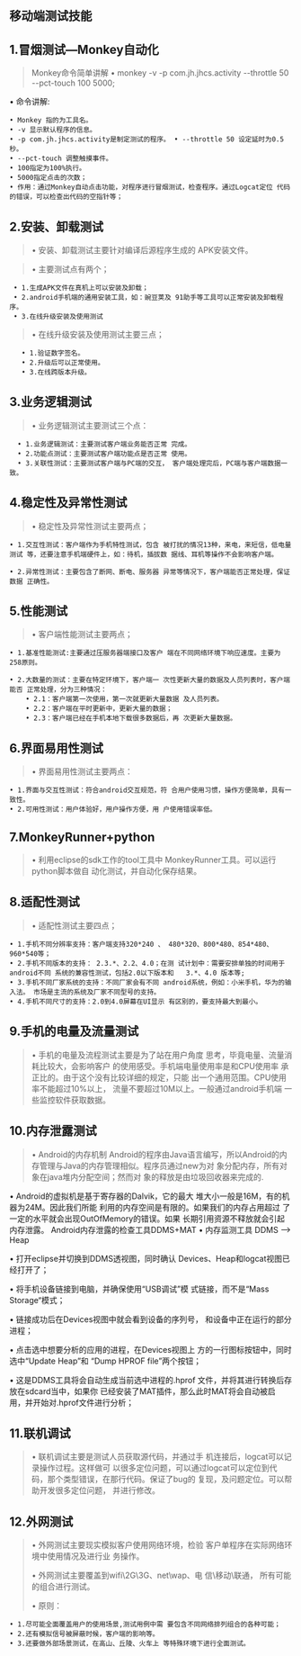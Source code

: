 移动端测试技能
---
1.冒烟测试—Monkey自动化
---------------------------------------
>Monkey命令简单讲解 
• monkey -v -p com.jh.jhcs.activity --throttle 50 --pct-touch 100 5000; 

• 命令讲解: 

    • Monkey 指的为工具名。
    • -v 显示默认程序的信息。 
    • -p com.jh.jhcs.activity是制定测试的程序。 • --throttle 50 设定延时为0.5秒。 
    • --pct-touch 调整触摸事件。
    • 100指定为100%执行。
    • 5000指定点击的次数； 
    • 作用：通过Monkey自动点击功能，对程序进行冒烟测试，检查程序。通过Logcat定位 代码的错误，可以检查出代码的空指针等；

2.安装、卸载测试
---------------------------------------
>• 安装、卸载测试主要针对编译后源程序生成的 APK安装文件。 

>• 主要测试点有两个； 

     • 1.生成APK文件在真机上可以安装及卸载； 
     • 2.android手机端的通用安装工具，如：豌豆荚及 91助手等工具可以正常安装及卸载程序。
     • 3.在线升级安装及使用测试

>• 在线升级安装及使用测试主要三点；

       • 1.验证数字签名。
       • 2.升级后可以正常使用。 
       • 3.在线跨版本升级。

<!--more-->

3.业务逻辑测试
---------------------------------------
>• 业务逻辑测试主要测试三个点： 

      • 1.业务逻辑测试：主要测试客户端业务能否正常 完成。 
      • 2.功能点测试：主要测试客户端功能点是否正常 使用。
      • 3.关联性测试：主要测试客户端与PC端的交互， 客户端处理完后，PC端与客户端数据一致。

4.稳定性及异常性测试
---------------------------------------
 >• 稳定性及异常性测试主要两点； 

    • 1.交互性测试：客户端作为手机特性测试，包含 被打扰的情况13种，来电，来短信，低电量测试 等，还要注意手机端硬件上，如：待机，插拔数 据线、耳机等操作不会影响客户端。

    • 2.异常性测试：主要包含了断网、断电、服务器 异常等情况下，客户端能否正常处理，保证数据 正确性。

5.性能测试
---------------------------------------
>• 客户端性能测试主要两点；

    • 1.基准性能测试:主要通过压服务器端接口及客户 端在不同网络环境下响应速度。主要为258原则。
 
    • 2.大数量的测试：主要在特定环境下，客户端一 次性更新大量的数据及人员列表时，客户端能否 正常处理，分为三种情况： 
        • 2.1：客户端第一次使用，第一次就更新大量数据 及人员列表。 
        • 2.2：客户端在平时更新中，更新大量的数据； 
        • 2.3：客户端已经在手机本地下载很多数据后，再 次更新大量数据。
6.界面易用性测试
---------------------------------------
>• 界面易用性测试主要两点：

    • 1.界面与交互性测试：符合android交互规范，符 合用户使用习惯，操作方便简单，具有一致性。
    • 2.可用性测试：用户体验好，用户操作方便，用 户使用错误率低。
7.MonkeyRunner+python
---------------------------------------
>• 利用eclipse的sdk工作的tool工具中 MonkeyRunner工具。可以运行python脚本做自 动化测试，并自动化保存结果。

8.适配性测试 
---------------------------------------
>• 适配性测试主要四点； 

    • 1.手机不同分辨率支持：客户端支持320*240 、 480*320、800*480、854*480、960*540等； 
    • 2.手机不同版本的支持： 2.3.*、2.2、4.0；在测 试计划中：需要安排单独的时间用于android不同 系统的兼容性测试，包括2.0以下版本和   3.*、4.0 版本等; 
    • 3.手机不同厂家系统的支持：不同厂家会有不同 android系统，例如：小米手机，华为的输入法。 市场是主流的系统及厂家不同型号的支持。 
    • 4.手机不同尺寸的支持：2.0到4.0屏幕在UI显示 有区别的，要支持最大到最小。
9.手机的电量及流量测试
---------------------------------------
>• 手机的电量及流程测试主要是为了站在用户角度 思考，毕竟电量、流量消耗比较大，会影响客户 的使用感受。手机端电量使用率是和CPU使用率 承正比的。由于这个没有比较详细的规定，只能 出一个通用范围。CPU使用率不能超过10%以上， 流量不要超过10M以上。一般通过android手机端 一些监控软件获取数据。

10.内存泄露测试
---------------------------------------
>• Android的内存机制 Android的程序由Java语言编写，所以Android的内 存管理与Java的内存管理相似。程序员通过new为对 象分配内存，所有对象在java堆内分配空间；然而对 象的释放是由垃圾回收器来完成的.
>
• Android的虚拟机是基于寄存器的Dalvik，它的最大 堆大小一般是16M，有的机器为24M。因此我们所能 利用的内存空间是有限的。如果我们的内存占用超过 了一定的水平就会出现OutOfMemory的错误。如果 长期引用资源不释放就会引起内存泄露。
Android内存泄露的检查工具DDMS+MAT
 • 内存监测工具 DDMS --> Heap 
>
 • 打开eclipse并切换到DDMS透视图，同时确认 Devices、Heap和logcat视图已经打开了；
>
 • 将手机设备链接到电脑，并确保使用“USB调试”模 式链接，而不是“Mass Storage“模式； 
>
 • 链接成功后在Devices视图中就会看到设备的序列号， 和设备中正在运行的部分进程；
>
 • 点击选中想要分析的应用的进程，在Devices视图上 方的一行图标按钮中，同时选中“Update Heap”和 “Dump HPROF file”两个按钮；
>
 • 这是DDMS工具将会自动生成当前选中进程的.hprof 文件，并将其进行转换后存放在sdcard当中，如果你 已经安装了MAT插件，那么此时MAT将会自动被启 用，并开始对.hprof文件进行分析；

11.联机调试
---------------------------------------
>• 联机调试主要是测试人员获取源代码，并通过手 机连接后，logcat可以记录操作过程。这样做可 以很多定位问题，可以通过logcat可以定位到代 码，那个类型错误，在那行代码。保证了bug的 复现，及问题定位。可以帮助开发很多定位问题， 并进行修改。

12.外网测试 
---------------------------------------
>• 外网测试主要现实模拟客户使用网络环境，检验 客户单程序在实际网络环境中使用情况及进行业 务操作。
>
> • 外网测试主要覆盖到wifi\2G\3G、net\wap、电 信\移动\联通， 所有可能的组合进行测试。
> 
>  • 原则： 
>  
    • 1.尽可能全面覆盖用户的使用场景,测试用例中需 要包含不同网络排列组合的各种可能； 
    • 2.还有模拟信号被屏蔽时候，客户端的影响等。
    • 3.还要做外部场景测试，在高山、丘陵、火车上 等特殊环境下进行全面测试。